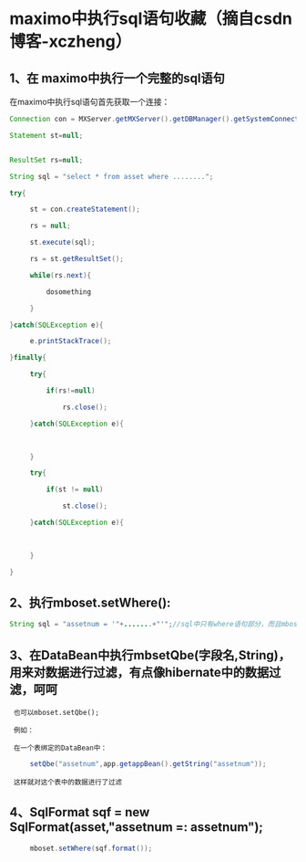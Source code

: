 # maximo中执行sql语句收藏（摘自csdn博客-xczheng）

## 1、在 maximo中执行一个完整的sql语句

在maximo中执行sql语句首先获取一个连接：

```Java
Connection con = MXServer.getMXServer().getDBManager().getSystemConnection();

Statement st=null;


ResultSet rs=null;

String sql = "select * from asset where ........";

try{

     st = con.createStatement();

     rs = null;

     st.execute(sql);

     rs = st.getResultSet();

     while(rs.next){

         dosomething

     }

}catch(SQLException e){

     e.printStackTrace();

}finally{

     try{

         if(rs!=null)

             rs.close();

     }catch(SQLException e){

        

     }

     try{

         if(st != null)

             st.close();

     }catch(SQLException e){

        

     }

}
```

## 2、执行mboset.setWhere():

```Java
String sql = "assetnum = '"+.......+"'";//sql中只有where语句部分，而且mboset对应的表中必须有assetnum这个字段
```

## 3、在DataBean中执行mbsetQbe(字段名,String)，用来对数据进行过滤，有点像hibernate中的数据过滤，呵呵

     也可以mboset.setQbe();

     例如：

     在一个表绑定的DataBean中：

```Java
     setQbe("assetnum",app.getappBean().getString("assetnum"));
```

     这样就对这个表中的数据进行了过滤

    

## 4、SqlFormat sqf = new SqlFormat(asset,"assetnum =: assetnum");

```Java
     mboset.setWhere(sqf.format());
```
